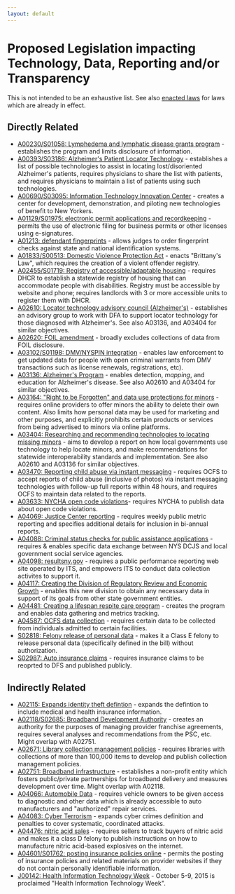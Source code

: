 ```yaml
---
layout: default
---
```


# Proposed Legislation impacting Technology, Data, Reporting and/or Transparency

This is not intended to be an exhaustive list. See also [enacted laws](../enacted-laws) for laws which are already in effect.

## Directly Related

* [A00230/S01058: Lymphedema and lymphatic disease grants program](http://assembly.state.ny.us/leg/?default_fld=&bn=A00230&term=2015&Summary=Y&Actions=Y&Votes=Y&Memo=Y&Text=Y) - establishes the program and limits disclosure of information.
* [A00393/S03186: Alzheimer's Patient Locator Technology](http://assembly.state.ny.us/leg/?default_fld=&bn=A00393&term=2015&Summary=Y&Actions=Y&Votes=Y&Memo=Y) - establishes a list of possible technologies to assist in locating lost/disoriented Alzheimer's patients, requires physicians to share the list with patients, and requires physicians to maintain a list of patients using such technologies.
* [A00690/S03095: Information Technology Innovation Center](http://assembly.state.ny.us/leg/?default_fld=&bn=A00690&term=2015&Summary=Y&Actions=Y&Votes=Y&Memo=Y&Text=Y) - creates a center for development, demonstration, and piloting new technologies of benefit to New Yorkers.
* [A01129/S01975: electronic permit applications and recordkeeping](http://assembly.state.ny.us/leg/?default_fld=&bn=A01129&term=2015&Summary=Y&Actions=Y&Votes=Y&Memo=Y&Text=Y) - permits the use of electronic filing for business permits or other licenses using e-signatures.
* [A01213: defendant fingerprints](http://assembly.state.ny.us/leg/?default_fld=&bn=A01213&term=2015&Summary=Y&Actions=Y&Votes=Y&Memo=Y&Text=Y) - allows judges to order fingerprint checks against state and national identification systems.
* [A01833/S00513: Domestic Violence Protection Act](http://assembly.state.ny.us/leg/?default_fld=&bn=A01833&term=2015&Summary=Y&Actions=Y&Votes=Y&Memo=Y&Text=Y) - enacts "Brittany's Law", which requires the creation of a violent offender registry.
* [A02455/S01719: Registry of accessible/adaptable housing](http://assembly.state.ny.us/leg/?default_fld=&bn=A02455&term=2015&Summary=Y&Actions=Y&Votes=Y&Memo=Y&Text=Y) - requires DHCR to establish a statewide registry of housing that can accommodate people with disabilities. Registry must be accessible by website and phone; requires landlords with 3 or more accessible units to register them with DHCR.
* [A02610: Locator technology advisory council (Alzheimer's)](http://assembly.state.ny.us/leg/?default_fld=&bn=A02610&term=2015&Summary=Y&Actions=Y&Votes=Y&Memo=Y&Text=Y) - establishes an advisory group to work with DFA to support locator technology for those diagnosed with Alzheimer's. See also A03136, and A03404 for similar objectives.
* [A02620: FOIL amendment](http://assembly.state.ny.us/leg/?default_fld=&bn=A02620&term=2015&Summary=Y&Actions=Y&Votes=Y&Memo=Y&Text=Y) - broadly excludes collections of data from FOIL disclosure.
* [A03102/S01198: DMV/NYSPIN integration](http://assembly.state.ny.us/leg/?default_fld=&bn=A03102&term=2015&Summary=Y&Actions=Y&Votes=Y&Memo=Y&Text=Y) - enables law enforcement to get updated data for people with open criminal warrants from DMV transactions such as license renewals, registrations, etc).
* [A03136: Alzheimer's Program](http://assembly.state.ny.us/leg/?default_fld=&bn=A03136&term=2015&Summary=Y&Actions=Y&Votes=Y&Memo=Y&Text=Y) - enables detection, _mapping_, and education for Alzheimer's disease. See also A02610 and A03404 for similar objectives.
* [A03164: "Right to be Forgotten" and data use protections for minors](http://assembly.state.ny.us/leg/?default_fld=&bn=A03164&term=2015&Summary=Y&Actions=Y&Votes=Y&Memo=Y&Text=Y) - requires online providers to offer minors the ability to delete their own content. Also limits how personal data may be used for marketing and other purposes, and explicitly prohibits certain products or services from being advertised to minors via online platforms.
* [A03404: Researching and recommending technologies to locating missing minors](http://assembly.state.ny.us/leg/?default_fld=&bn=A03404&term=2015&Summary=Y&Actions=Y&Votes=Y&Memo=Y&Text=Y) - aims to develop a report on how local governments use technology to help locate minors, and make recommendations for statewide interoperability standards and implementation. See also A02610 and A03136 for similar objectives.
* [A03470: Reporting child abuse via instant messaging](http://assembly.state.ny.us/leg/?default_fld=&bn=A03470&term=2015&Summary=Y&Actions=Y&Votes=Y&Memo=Y&Text=Y) - requires OCFS to accept reports of child abuse (inclusive of photos) via instant messaging technologies with follow-up full reports within 48 hours, and requires OCFS to maintain data related to the reports.
* [A03633: NYCHA open code violations](http://assembly.state.ny.us/leg/?default_fld=&bn=A03633&term=2015&Summary=Y&Actions=Y&Votes=Y&Memo=Y&Text=Y)- requires NYCHA to publish data about open code violations.
* [A04069: Justice Center reporting](http://assembly.state.ny.us/leg/?default_fld=&bn=A04069&term=2015&Summary=Y&Actions=Y&Votes=Y&Memo=Y&Text=Y) - requires weekly public metric reporting and specifies additional details for inclusion in bi-annual reports.
* [A04088: Criminal status checks for public assistance applications](http://assembly.state.ny.us/leg/?default_fld=&bn=A04088&term=2015&Summary=Y&Actions=Y&Votes=Y&Memo=Y&Text=Y) - requires & enables specific data exchange between NYS DCJS and local government social service agencies.
* [A04098: resultsny.gov](http://assembly.state.ny.us/leg/?default_fld=&bn=A04098&term=2015&Summary=Y&Actions=Y&Votes=Y&Memo=Y&Text=Y) - requires a public performance reporting web site operated by ITS, and empowers ITS to conduct data collection activites to support it.
* [A04117: Creating the Division of Regulatory Review and Economic Growth](http://assembly.state.ny.us/leg/?default_fld=&bn=A04117&term=2015&Summary=Y&Actions=Y&Votes=Y&Memo=Y&Text=Y) - enables this new division to obtain any necessary data in support of its goals from other state government entities.
* [A04481: Creating a lifespan respite care program](http://assembly.state.ny.us/leg/?default_fld=&bn=A04481&term=2015&Summary=Y&Actions=Y&Votes=Y&Memo=Y&Text=Y) - creates the program and enables data gathering and metrics tracking.
* [A04587: OCFS data collection](http://assembly.state.ny.us/leg/?default_fld=&bn=A04587&term=2015&Summary=Y&Actions=Y&Votes=Y&Memo=Y&Text=Y) - requires certain data to be collected from individuals admitted to certain facilities.
* [S02818: Felony release of personal data](http://assembly.state.ny.us/leg/?default_fld=&bn=S02818&term=2015&Summary=Y&Actions=Y&Votes=Y&Memo=Y&Text=Y) - makes it a Class E felony to release personal data (specifically defined in the bill) without authorization.
* [S02987: Auto insurance claims](http://assembly.state.ny.us/leg/?default_fld=&bn=S02987&term=2015&Summary=Y&Actions=Y&Votes=Y&Memo=Y&Text=Y) - requires insurance claims to be reoprted to DFS and published publicly.

## Indirectly Related

* [A02115: Expands identity theft defintion](http://assembly.state.ny.us/leg/?default_fld=&bn=A02115&term=2015&Summary=Y&Actions=Y&Votes=Y&Memo=Y&Text=Y) - expands the defintion to include medical and health insurance information.
* [A02118/S02685: Broadband Development Authority](http://assembly.state.ny.us/leg/?default_fld=&bn=A02118&term=2015&Summary=Y&Actions=Y&Votes=Y&Memo=Y&Text=Y) - creates an authority for the purposes of managing provider franchise agreements, requires several analyses and recommendations from the PSC, etc. Might overlap with A02751.
* [A02671: Library collection management policies](http://assembly.state.ny.us/leg/?default_fld=&bn=A02671&term=2015&Summary=Y&Actions=Y&Votes=Y&Memo=Y&Text=Y) - requires libraries with collections of more than 100,000 items to develop and publish collection management policies.
* [A02751: Broadband infrastructure](http://assembly.state.ny.us/leg/?default_fld=&bn=A02751&term=2015&Summary=Y&Actions=Y&Votes=Y&Memo=Y&Text=Y) - establishes a non-profit entity which fosters public/private partnerships for broadband delivery and measures development over time. Might overlap with A02118.
* [A04066: Automobile Data](http://assembly.state.ny.us/leg/?default_fld=&bn=A04066&term=2015&Summary=Y&Actions=Y&Votes=Y&Memo=Y&Text=Y) - requires vehicle owners to be given access to diagnostic and other data which is already accessible to auto manufacturers and "authorized" repair services.
* [A04083: Cyber Terrorism](http://assembly.state.ny.us/leg/?default_fld=&bn=A04083&term=2015&Summary=Y&Actions=Y&Votes=Y&Memo=Y&Text=Y) - expands cyber crimes definition and penalties to cover systematic, coordinated attacks.
* [A04476: nitric acid sales](http://assembly.state.ny.us/leg/?default_fld=&bn=A04476&term=2015&Summary=Y&Actions=Y&Votes=Y&Memo=Y&Text=Y) - requires sellers to track buyers of nitric acid and makes it a class D felony to publish instructions on how to manufacture nitric acid-based explosives on the internet.
* [A04601/S01762: posting insurance policies online](http://assembly.state.ny.us/leg/?default_fld=&bn=A04601&term=2015&Summary=Y&Actions=Y&Votes=Y&Memo=Y&Text=Y) - permits the posting of insurance policies and related materials on provider websites if they do not contain personally identifiable information.
* [J00142: Health Information Technology Week](http://assembly.state.ny.us/leg/?default_fld=&bn=J00142&term=2015&Summary=Y&Actions=Y&Votes=Y&Memo=Y&Text=Y) - October 5-9, 2015 is proclaimed "Health Information Technology Week".
